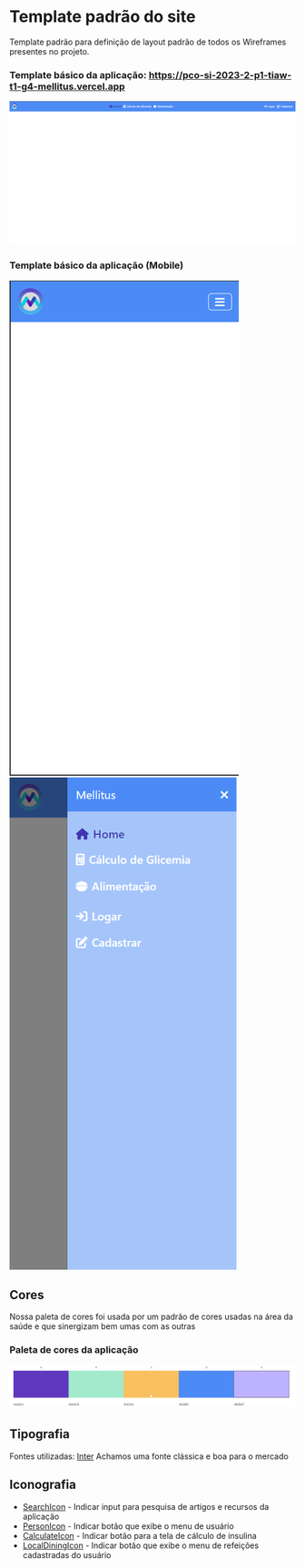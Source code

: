 # Template padrão do site

Template padrão para definição de layout padrão de todos os Wireframes presentes no projeto.

### Template básico da aplicação: https://pco-si-2023-2-p1-tiaw-t1-g4-mellitus.vercel.app

![Home-Page](/snapshots/desktop-template.png)

### Template básico da aplicação (Mobile)

![Home-Page](/snapshots/mobile-collapsed-template.png)
![Home-Page](/snapshots/mobile-extended-template.png)

## Cores
Nossa paleta de cores foi usada por um padrão de cores usadas na área da saúde e que sinergizam bem umas com as outras

### Paleta de cores da aplicação

![Paleta de cores](/snapshots/paleta_de_cores.png)

## Tipografia

Fontes utilizadas: [Inter](https://fonts.google.com/specimen/Inter?query=inter)
Achamos uma fonte clássica e boa para o mercado 

## Iconografia

- [SearchIcon](https://mui.com/material-ui/material-icons/?query=search&selected=Search) - Indicar input para pesquisa de artigos e recursos da aplicação
- [PersonIcon](https://mui.com/material-ui/material-icons/?query=person&selected=Person) - Indicar botão que exibe o menu de usuário
- [CalculateIcon](https://mui.com/material-ui/material-icons/?query=calcul&selected=Calculate) - Indicar botão para a tela de cálculo de insulina
- [LocalDiningIcon](https://mui.com/material-ui/material-icons/?query=food&selected=LocalDining) - Indicar botão que exibe o menu de refeições cadastradas do usuário
